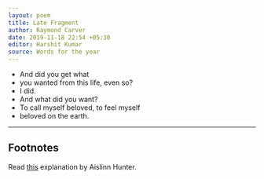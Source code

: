 ```yaml
---
layout: poem
title: Late Fragment
author: Raymond Carver
date: 2019-11-18 22:54 +05:30
editor: Harshit Kumar
source: Words for the year
---
```


- And did you get what
- you wanted from this life, even so?
- I did.
- And what did you want?
- To call myself beloved, to feel myself
- beloved on the earth.

---

## Footnotes

Read [this](https://www.theglobeandmail.com/arts/how-poems-work/article1029144/) explanation by Aislinn Hunter.
